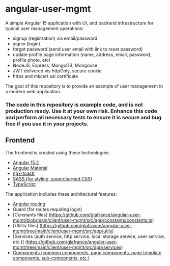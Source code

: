 # angular-user-mgmt
A simple Angular 15 application with UI, and backend infrastructure for typical user management operations:
- signup (registration) via email/password
- signin (login)
- forgot password (send user email with link to reset password)
- update profile page information (name, address, email, password, profile photo, etc)
- NodeJS, Express, MongoDB, Mongoose
- JWT delivered vis httpOnly, secure cookie
- https and mkcert ssl certificate

The goal of this repository is to provide an example of user management in a modern web application. 
### The code in this repository is example code, and is not production ready. Use it at your own risk. Enhance this code and perform all necessary tests to ensure it is secure and bug free if you use it in your projects.

## Frontend
The frontend is created using these technologies:
- [Angular 15.2](https://angular.io)
- [Angular Material](https://material.angular.io)
- [ngx-toastr](https://www.npmjs.com/package/ngx-toastr)
- [SASS (for styling, supercharged CSS)](https://sass-lang.com)
- [TypeScript](https://www.typescriptlang.org)

The application includes these architectural features:
- [Angular routing](https://angular.io/guide/routing-overview)
- Guard (for routes requiring login)
- [Constants files] (https://github.com/glafrance/angular-user-mgmt/blob/main/client/user-mgmt/src/app/constants/constants.ts)
- [Utility files] (https://github.com/glafrance/angular-user-mgmt/tree/main/client/user-mgmt/src/app/utils)
- [Services (auth service, http service, local storage service, user service, etc.)] (https://github.com/glafrance/angular-user-mgmt/tree/main/client/user-mgmt/src/app/services)
- [Components (common components, page components, page template components, sub-components, etc.)](https://github.com/glafrance/angular-user-mgmt/tree/main/client/user-mgmt/src/app/components)

